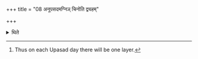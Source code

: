 +++
title = "08 अनूपसदमग्निञ् चिनोति द्व्यहम्"

+++

<details><summary>थिते</summary>

8. In accordence with the Upasads one builds the fire altar.[^1]  

[^1]: Thus on each Upasad day there will be one layer.  
</details>
